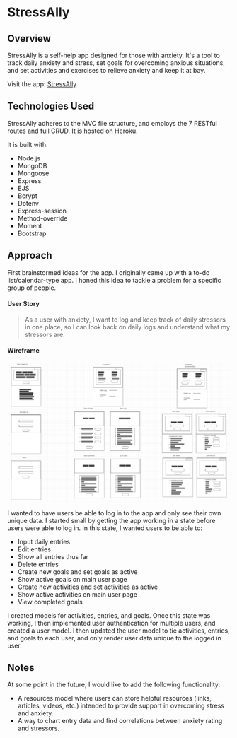 # StressAlly


## Overview

StressAlly is a self-help app designed for those with anxiety. It's a tool to track daily anxiety and stress, set goals for overcoming anxious situations, and set activities and exercises to relieve anxiety and keep it at bay.

Visit the app: [StressAlly](https://stress-ally.herokuapp.com/)

## Technologies Used

StressAlly adheres to the MVC file structure, and employs the 7 RESTful routes and full CRUD. It is hosted on Heroku.

It is built with:

- Node.js
- MongoDB
- Mongoose
- Express
- EJS
- Bcrypt
- Dotenv
- Express-session
- Method-override
- Moment
- Bootstrap

## Approach

First brainstormed ideas for the app. I originally came up with a to-do list/calendar-type app. I honed this idea to tackle a problem for a specific group of people.

#### User Story

> As a user with anxiety, I want to log and keep track of daily stressors in one place, so I can look back on daily logs and understand what my stressors are.

#### Wireframe

![alt-text](https://github.com/mstone89/StressAlly/blob/master/stressally_wireframe.png)

I wanted to have users be able to log in to the app and only see their own unique data. I started small by getting the app working in a state before users were able to log in. In this state, I wanted users to be able to:

- Input daily entries
- Edit entries
- Show all entries thus far
- Delete entries
- Create new goals and set goals as active
- Show active goals on main user page
- Create new activities and set activities as active
- Show active activities on main user page
- View completed goals

I created models for activities, entries, and goals. Once this state was working, I then implemented user authentication for multiple users, and created a user model. I then updated the user model to tie activities, entries, and goals to each user, and only render user data unique to the logged in user.


## Notes

At some point in the future, I would like to add the following functionality:

- A resources model where users can store helpful resources (links, articles, videos, etc.) intended to provide support in overcoming stress and anxiety.
- A way to chart entry data and find correlations between anxiety rating and stressors.
